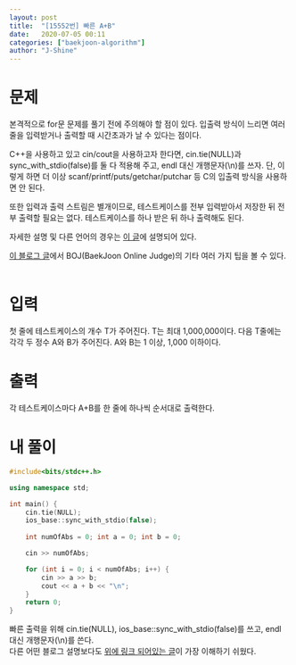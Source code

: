 ```yaml
---
layout: post
title:  "[15552번] 빠른 A+B"
date:   2020-07-05 00:11
categories: ["baekjoon-algorithm"]
author: "J-Shine"
---
```


# 문제

본격적으로 for문 문제를 풀기 전에 주의해야 할 점이 있다. 입출력 방식이 느리면 여러 줄을 입력받거나 출력할 때 시간초과가 날 수 있다는 점이다.<br>

C++을 사용하고 있고 cin/cout을 사용하고자 한다면, cin.tie(NULL)과 sync_with_stdio(false)를 둘 다 적용해 주고, endl 대신 개행문자(\n)를 쓰자. 단, 이렇게 하면 더 이상 scanf/printf/puts/getchar/putchar 등 C의 입출력 방식을 사용하면 안 된다.<br>

또한 입력과 출력 스트림은 별개이므로, 테스트케이스를 전부 입력받아서 저장한 뒤 전부 출력할 필요는 없다. 테스트케이스를 하나 받은 뒤 하나 출력해도 된다.<br>

자세한 설명 및 다른 언어의 경우는 [이 글](https://www.acmicpc.net/board/view/22716)에 설명되어 있다.<br>

[이 블로그 글](https://www.acmicpc.net/blog/view/55)에서 BOJ(BaekJoon Online Judge)의 기타 여러 가지 팁을 볼 수 있다.<br><br>

# 입력

첫 줄에 테스트케이스의 개수 T가 주어진다. T는 최대 1,000,000이다. 다음 T줄에는 각각 두 정수 A와 B가 주어진다. A와 B는 1 이상, 1,000 이하이다.<br>

# 출력

각 테스트케이스마다 A+B를 한 줄에 하나씩 순서대로 출력한다.<br>

# 내 풀이

```c++
#include<bits/stdc++.h>

using namespace std;

int main() {
	cin.tie(NULL);
	ios_base::sync_with_stdio(false);
	
	int numOfAbs = 0; int a = 0; int b = 0;

	cin >> numOfAbs;

	for (int i = 0; i < numOfAbs; i++) {
		cin >> a >> b;
		cout << a + b << "\n";
	}
	return 0;
}
```
빠른 출력을 위해 cin.tie(NULL), ios_base::sync_with_stdio(false)를 쓰고, endl 대신 개행문자(\n)를 쓴다.<br>
다른 어떤 블로그 설명보다도 [위에 링크 되어있는 글](https://www.acmicpc.net/board/view/22716)이 가장 이해하기 쉬웠다.<br>
